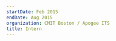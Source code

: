 ```yaml
---
startDate: Feb 2015
endDate: Aug 2015
organization: CMIT Boston / Apogee ITS
title: Intern
---
```


[//]: # 'Right around the time that my internship was converted to a full-time staff position, CMIT Solutions of Boston merged with another MSP; the resultant company was called Apogee IT Solutions.'
[//]: #
[//]: # '### Responsibilities:'
[//]: #
[//]: # '- Assisted senior engineers with network & infrastructure integration projects via equipment preparation & after-hours rack-and-stacking exercises.'
[//]: # '- Created standardized procedures for client-specific endpoint configurations, and created 30-page SOP for internal NOC. Partook in subsequent eyes-on-glass initiative to grapple failed backup jobs & stagnating NOC alerts.'
[//]: # '- Worked in the Help Desk support queue in a fast-paced environment to resolve tier 1-2 issues.'
